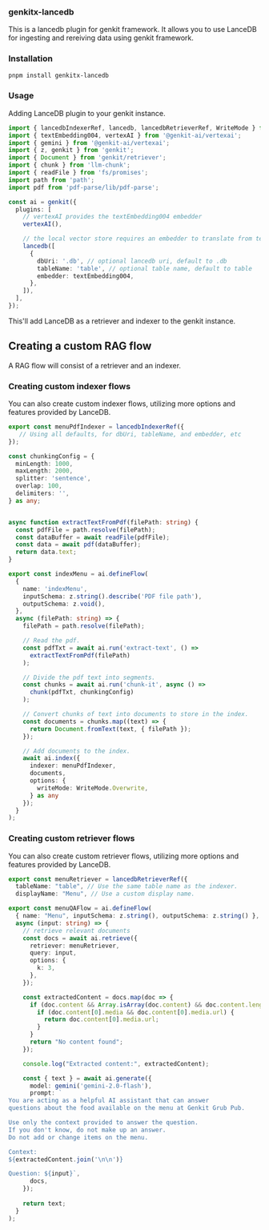 ### genkitx-lancedb
This is a lancedb plugin for genkit framework. It allows you to use LanceDB for ingesting and rereiving data using genkit framework.

### Installation
```bash
pnpm install genkitx-lancedb
```

### Usage

Adding LanceDB plugin to your genkit instance.

```ts
import { lancedbIndexerRef, lancedb, lancedbRetrieverRef, WriteMode } from 'genkitx-lancedb';
import { textEmbedding004, vertexAI } from '@genkit-ai/vertexai';
import { gemini } from '@genkit-ai/vertexai';
import { z, genkit } from 'genkit';
import { Document } from 'genkit/retriever';
import { chunk } from 'llm-chunk';
import { readFile } from 'fs/promises';
import path from 'path';
import pdf from 'pdf-parse/lib/pdf-parse';

const ai = genkit({
  plugins: [
    // vertexAI provides the textEmbedding004 embedder
    vertexAI(),

    // the local vector store requires an embedder to translate from text to vector
    lancedb([
      {
        dbUri: '.db', // optional lancedb uri, default to .db
        tableName: 'table', // optional table name, default to table
        embedder: textEmbedding004,
      },
    ]),
  ],
});
```
This'll add LanceDB as a retriever and indexer to the genkit instance.

## Creating a custom RAG flow

A RAG flow will consist of a retriever and an indexer.

### Creating custom indexer flows
You can also create custom indexer flows, utilizing more options and features provided by LanceDB.

```ts
export const menuPdfIndexer = lancedbIndexerRef({
   // Using all defaults, for dbUri, tableName, and embedder, etc
});

const chunkingConfig = {
  minLength: 1000,
  maxLength: 2000,
  splitter: 'sentence',
  overlap: 100,
  delimiters: '',
} as any;


async function extractTextFromPdf(filePath: string) {
  const pdfFile = path.resolve(filePath);
  const dataBuffer = await readFile(pdfFile);
  const data = await pdf(dataBuffer);
  return data.text;
}

export const indexMenu = ai.defineFlow(
  {
    name: 'indexMenu',
    inputSchema: z.string().describe('PDF file path'),
    outputSchema: z.void(),
  },
  async (filePath: string) => {
    filePath = path.resolve(filePath);

    // Read the pdf.
    const pdfTxt = await ai.run('extract-text', () =>
      extractTextFromPdf(filePath)
    );

    // Divide the pdf text into segments.
    const chunks = await ai.run('chunk-it', async () =>
      chunk(pdfTxt, chunkingConfig)
    );

    // Convert chunks of text into documents to store in the index.
    const documents = chunks.map((text) => {
      return Document.fromText(text, { filePath });
    });

    // Add documents to the index.
    await ai.index({
      indexer: menuPdfIndexer,
      documents,
      options: {
        writeMode: WriteMode.Overwrite,
      } as any
    });
  }
);
```
### Creating custom retriever flows
You can also create custom retriever flows, utilizing more options and features provided by LanceDB.
```ts
export const menuRetriever = lancedbRetrieverRef({
  tableName: "table", // Use the same table name as the indexer.
  displayName: "Menu", // Use a custom display name.

export const menuQAFlow = ai.defineFlow(
  { name: "Menu", inputSchema: z.string(), outputSchema: z.string() },
  async (input: string) => {
    // retrieve relevant documents
    const docs = await ai.retrieve({
      retriever: menuRetriever,
      query: input,
      options: { 
        k: 3,
      },
    });

    const extractedContent = docs.map(doc => {
      if (doc.content && Array.isArray(doc.content) && doc.content.length > 0) {
        if (doc.content[0].media && doc.content[0].media.url) {
          return doc.content[0].media.url;
        }
      }
      return "No content found";
    });

    console.log("Extracted content:", extractedContent);

    const { text } = await ai.generate({
      model: gemini('gemini-2.0-flash'),
      prompt: `
You are acting as a helpful AI assistant that can answer 
questions about the food available on the menu at Genkit Grub Pub.

Use only the context provided to answer the question.
If you don't know, do not make up an answer.
Do not add or change items on the menu.

Context:
${extractedContent.join('\n\n')}

Question: ${input}`,
      docs,
    });
    
    return text;
  }
);
```
